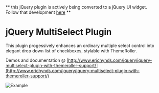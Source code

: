 ** this jQuery plugin is actively being converted to a jQuery UI widget.  Follow that development [here](http://github.com/ehynds/jquery-ui-multiselect-widget)  **

# jQuery MultiSelect Plugin

This plugin progessively enhances an ordinary multiple select control into elegant drop down list of checkboxes, stylable with ThemeRoller.  

Demos and documentation @ [http://www.erichynds.com/jquery/jquery-multiselect-plugin-with-themeroller-support/](http://www.erichynds.com/jquery/jquery-multiselect-plugin-with-themeroller-support/)  

![Example](http://www.erichynds.com/examples/jquery-multiselect/screenshot.gif)
